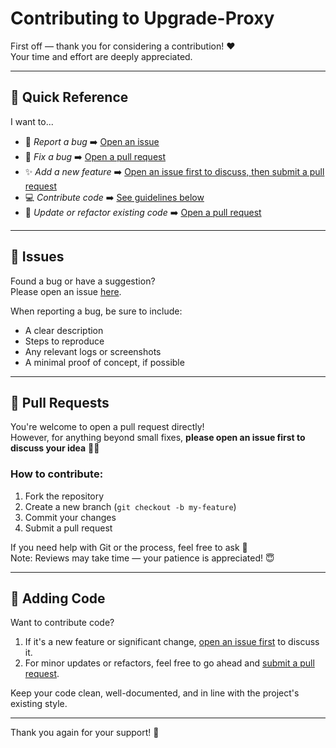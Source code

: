 # Contributing to Upgrade-Proxy

First off — thank you for considering a contribution! ❤️  
Your time and effort are deeply appreciated.

---

## 🚀 Quick Reference

I want to...

- 🐛 _Report a bug_ ➡️ [Open an issue](#issues)
- 🔧 _Fix a bug_ ➡️ [Open a pull request](#pull-requests)
- ✨ _Add a new feature_ ➡️ [Open an issue first to discuss, then submit a pull request](#issues)
- 💻 _Contribute code_ ➡️ [See guidelines below](#adding-code)
- 🔄 _Update or refactor existing code_ ➡️ [Open a pull request](#pull-requests)

---

## 📂 Issues

Found a bug or have a suggestion?  
Please open an issue [here](https://github.com/GHexxerBrdv/Upgrade-Proxy/issues/new).

When reporting a bug, be sure to include:
- A clear description
- Steps to reproduce
- Any relevant logs or screenshots
- A minimal proof of concept, if possible

---

## 🔁 Pull Requests

You're welcome to open a pull request directly!  
However, for anything beyond small fixes, **please open an issue first to discuss your idea** 🙏🏼

### How to contribute:
1. Fork the repository
2. Create a new branch (`git checkout -b my-feature`)
3. Commit your changes
4. Submit a pull request

If you need help with Git or the process, feel free to ask 🤗  
Note: Reviews may take time — your patience is appreciated! 😇

---

## 🧠 Adding Code

Want to contribute code?

1. If it's a new feature or significant change, [open an issue first](https://github.com/GHexxerBrdv/Upgrade-Proxy/issues/new) to discuss it.
2. For minor updates or refactors, feel free to go ahead and [submit a pull request](#pull-requests).

Keep your code clean, well-documented, and in line with the project's existing style.

---

Thank you again for your support! 🙌
